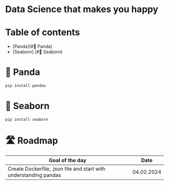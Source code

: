 # Data Science that makes you happy

# Table of contents
- [Panda](#🐼 Panda)
- [Seaborn] (#🌊 Seaborn)


# 🐼 Panda
```bash
pip install pandas
```

# 🌊 Seaborn
```bash
pip install seaborn
```

# 🛣️ Roadmap
|Goal of the day|Date|
|-|-|
|Create Dockerfile, .json file and start with understanding pandas|04.02.2024|
